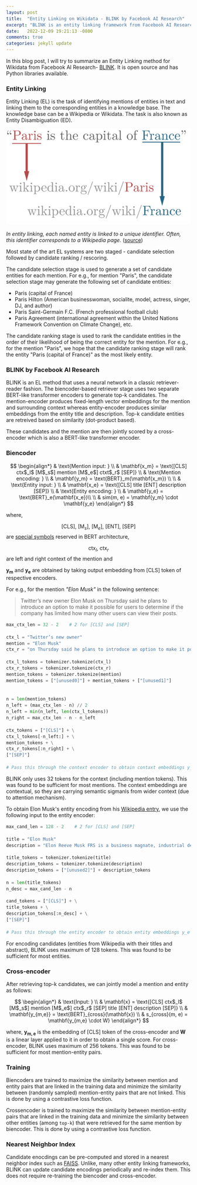 ```yaml
---
layout: post
title:  "Entity Linking on Wikidata - BLINK by Facebook AI Research"
excerpt: "BLINK is an entity linking framework from Facebook AI Research which implements a classic neural network based retriever-reader architecture for entity linking."
date:   2022-12-09 19:21:13 -0800
comments: true
categories: jekyll update
---
```


In this blog post, I will try to summarize an Entity Linking method for Wikidata from Facebook AI Research- [BLINK](blink-link). It is open source and has Python libraries available.

### Entity Linking

Entity Linking (EL) is the task of identifying mentions of entities in text and linking them to the corresponding entities in a knowledge base. The knowledge base can be a Wikipedia or Wikidata. The task is also known as Entity Disambiguation (ED).

![en-image]

*In entity linking, each named entity is linked to a unique identifier. Often, this identifier corresponds to a Wikipedia page.* ([source](https://en.wikipedia.org/wiki/File:Entity_Linking_-_Short_Example.png))
<br>

Most state of the art EL systems are two staged - candidate selection followed by candidate ranking / rescoring. 

The candidate selection stage is used to generate a set of candidate entities for each mention. For e.g., for mention "Paris", the candidate selection stage may generate the following set of candidate entities:

- Paris (capital of France)
- Paris Hilton (American businesswoman, socialite, model, actress, singer, DJ, and author)
- Paris Saint-Germain F.C. (French professional football club)
- Paris Agreement (international agreement within the United Nations Framework Convention on Climate Change), etc.

The candidate ranking stage is used to rank the candidate entities in the order of their likelihood of being the correct entity for the mention. For e.g., for the mention "Paris", we hope that the candidate ranking stage will rank the entity "Paris (capital of France)" as the most likely entity.

### BLINK by Facebook AI Research

BLINK is an EL method that uses a neural network in a classic retriever-reader fashion. The biencoder-based retriever stage uses two separate BERT-like transformer encoders to generate top-k candidates. The mention-encoder produces fixed-length vector embeddings for the mention and surrounding context whereas entity-encoder produces similar embeddings from the entity title and description. Top-k candidate entities are retreived based on similarity (dot-product based).

These candidates and the mention are then jointly scored by a cross-encoder which is also a BERT-like transformer encoder.

### Biencoder

<!-- Write a LaTex block that explains how mention and entity encodings are calculated -->
$$
\begin{align*}
& \text{Mention input: } \\
& \mathbf{x_m} = \text{[CLS] ctx$_l$ [M$_s$] mention [M$_e$] ctxt$_r$ [SEP]} \\
& \text{Mention encoding: } \\
& \mathbf{y_m} = \text{BERT}_m(\mathbf{x_m}) \\
\\
& \text{Entity input: } \\
& \mathbf{x_e} = \text{[CLS] title [ENT] description [SEP]} \\
& \text{Entity encoding: } \\
& \mathbf{y_e} = \text{BERT}_e(\mathbf{x_e})\\
\\
& sim(m, e) = \mathbf{y_m} \cdot \mathbf{y_e}
\end{align*}
$$

where, 

$$ \text{[CLS], [M$_s$], [M$_e$], [ENT], [SEP]} $$ are [special symbols](https://stackoverflow.com/questions/62452271/understanding-bert-vocab-unusedxxx-tokens) reserved in BERT architecture,

$$ \text{ctx$_l$, ctx$_r$}$$ are left and right context of the mention and 

$\mathbf{y_m}$ and $\mathbf{y_e}$ are obtained by taking output embedding from $\text{[CLS]}$ token of respective encoders. 

For e.g., for the mention _"Elon Musk"_ in the following sentence:

> Twitter’s new owner Elon Musk on Thursday said he plans to introduce an option to make it possible for users to determine if the company has limited how many other users can view their posts.

```python
max_ctx_len = 32 - 2    # 2 for [CLS] and [SEP]

ctx_l = "Twitter’s new owner"
mention = "Elon Musk"
ctx_r = "on Thursday said he plans to introduce an option to make it possible for users to determine if the company has limited how many other users can view their posts."

ctx_l_tokens = tokenizer.tokenize(ctx_l)
ctx_r_tokens = tokenizer.tokenize(ctx_r)
mention_tokens = tokenizer.tokenize(mention)
mention_tokens = ["[unused0]"] + mention_tokens + ["[unused1]"]


n = len(mention_tokens)
n_left = (max_ctx_len - n) // 2
n_left = min(n_left, len(ctx_l_tokens))
n_right = max_ctx_len - n - n_left

ctx_tokens = ["[CLS]"] + \
ctx_l_tokens[-n_left:] + \
mention_tokens + \
ctx_r_tokens[:n_right] + \
["[SEP]"]

# Pass this through the context encoder to obtain contaxt embeddings y_m
```

BLINK only uses 32 tokens for the context (including mention tokens). This was found to be sufficient for most mentions. The context embeddings are contextual, so they are carrying semantic sigmanls from wider context (due to attention mechanism).

To obtain Elon Musk's entity encoding from his [Wikipedia entry](https://en.wikipedia.org/wiki/Elon_Musk), we use the following input to the entity encoder:

```python
max_cand_len = 128 - 2    # 2 for [CLS] and [SEP]

title = "Elon Musk"
description = "Elon Reeve Musk FRS is a business magnate, industrial designer, engineer, and philanthropist. He is the founder, CEO, CTO and chief designer of SpaceX; early investor, CEO and product architect of Tesla, Inc.; founder of The Boring Company; co-founder of Neuralink; and co-founder and initial co-chairman of OpenAI. A centibillionaire, Musk is one of the richest people in the world."

title_tokens = tokenizer.tokenize(title)
description_tokens = tokenizer.tokenize(description)
description_tokens = ["[unused2]"] + description_tokens

n = len(title_tokens)
n_desc = max_cand_len - n

cand_tokens = ["[CLS]"] + \
title_tokens + \
description_tokens[:n_desc] + \
["[SEP]"]

# Pass this through the entity encoder to obtain entity embeddings y_e
```

For encoding candidates (entities from Wikipedia with their titles and abstract), BLINK uses maximum of 128 tokens. This was found to be sufficient for most entities.

### Cross-encoder

After retrieving top-k candidates, we can jointly model a mention and entity as follows:

$$
\begin{align*}
& \text{Input: } \\
& \mathbf{x} = \text{[CLS] ctx$_l$ [M$_s$] mention [M$_e$] ctx$_r$ [SEP] title [ENT] description [SEP]} \\
& \mathbf{y_{m,e}} = \text{BERT}_{cross}(\mathbf{x}) \\
& s_{cross}(m, e) = \mathbf{y_{m,e} \cdot W}
\end{align*}
$$

where, $\mathbf{y_{m,e}}$ is the embedding of $\text{[CLS]}$ token of the cross-encoder and $\mathbf{W}$ is a linear layer applied to it in order to obtain a single score. For cross-encoder, BLINK uses maximum of 256 tokens. This was found to be sufficient for most mention-entity pairs.

### Training

Biencoders are trained to maximize the similarity between mention and entity pairs that are linked in the training data and minimize the similarity between (randomly sampled) mention-entity pairs that are not linked. This is done by using a contrastive loss function.

Crossencoder is trained to maximize the similarity between mention-entity pairs that are linked in the training data and minimize the similarity between other entities (among `top-k`) that were retrieved for the same mention by biencoder. This is done by using a contrastive loss function.

### Nearest Neighbor Index

Candidate enocdings can be pre-computed and stored in a nearest neighbor index such as [FAISS](https://engineering.fb.com/2017/03/29/data-infrastructure/faiss-a-library-for-efficient-similarity-search/). Unlike, many other entity linking frameworks, BLINK can update candidate encodings periodically and re-index them. This does not require re-training the biencoder and cross-encoder.

[rel-link]: https://github.com/informagi/REL
[blink-link]: https://github.com/facebookresearch/BLINK
[en-image]: /assets/entity-linking/640px-Entity_Linking_-_Short_Example.png